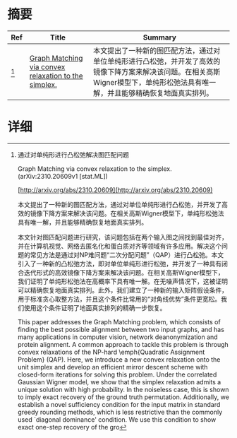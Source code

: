 # 摘要

| Ref | Title | Summary |
| --- | --- | --- |
| [^1] | [Graph Matching via convex relaxation to the simplex.](http://arxiv.org/abs/2310.20609) | 本文提出了一种新的图匹配方法，通过对单位单纯形进行凸松弛，并开发了高效的镜像下降方案来解决该问题。在相关高斯Wigner模型下，单纯形松弛法具有唯一解，并且能够精确恢复地面真实排列。 |

# 详细

[^1]: 通过对单纯形进行凸松弛解决图匹配问题

    Graph Matching via convex relaxation to the simplex. (arXiv:2310.20609v1 [stat.ML])

    [http://arxiv.org/abs/2310.20609](http://arxiv.org/abs/2310.20609)

    本文提出了一种新的图匹配方法，通过对单位单纯形进行凸松弛，并开发了高效的镜像下降方案来解决该问题。在相关高斯Wigner模型下，单纯形松弛法具有唯一解，并且能够精确恢复地面真实排列。

    

    本文针对图匹配问题进行研究，该问题包括在两个输入图之间找到最佳对齐，并在计算机视觉、网络去匿名化和蛋白质对齐等领域有许多应用。解决这个问题的常见方法是通过对NP难问题“二次分配问题”（QAP）进行凸松弛。本文引入了一种新的凸松弛方法，即对单位单纯形进行松弛，并开发了一种具有闭合迭代形式的高效镜像下降方案来解决该问题。在相关高斯Wigner模型下，我们证明了单纯形松弛法在高概率下具有唯一解。在无噪声情况下，这被证明可以精确恢复地面真实排列。此外，我们建立了一种新的输入矩阵假设条件，用于标准贪心取整方法，并且这个条件比常用的“对角线优势”条件更宽松。我们使用这个条件证明了地面真实排列的精确一步恢复。

    This paper addresses the Graph Matching problem, which consists of finding the best possible alignment between two input graphs, and has many applications in computer vision, network deanonymization and protein alignment. A common approach to tackle this problem is through convex relaxations of the NP-hard \emph{Quadratic Assignment Problem} (QAP).  Here, we introduce a new convex relaxation onto the unit simplex and develop an efficient mirror descent scheme with closed-form iterations for solving this problem. Under the correlated Gaussian Wigner model, we show that the simplex relaxation admits a unique solution with high probability. In the noiseless case, this is shown to imply exact recovery of the ground truth permutation. Additionally, we establish a novel sufficiency condition for the input matrix in standard greedy rounding methods, which is less restrictive than the commonly used `diagonal dominance' condition. We use this condition to show exact one-step recovery of the gro
    

